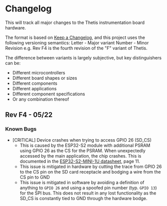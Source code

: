 # Changelog

This will track all major changes to the Thetis instrumentation board hardware.

The format is based on [Keep a Changelog](https://keepachangelog.com/en/1.0.0/),
and this project uses the following versioning semantics:
  Letter - Major variant
  Number - Minor Revision
  e.g. Rev F4 is the fourth revision of the "F" variant of Thetis.
  
The difference between variants is largely subjective, but key distinguishers can be:
- Different microcontrollers
- Different board shapes or sizes
- Different components
- Different applications
- Different component specifications
- Or any combination thereof

<!-- 
Release sections
### Known Bugs
### Added
### Changed
### Fixed
### Deprecated
### Removed
### Security 
-->

## Rev F4 - 05/22

### Known Bugs
- [CRITICAL] Device crashes when trying to access GPIO 26 (SD_CS)
    - This is caused by the ESP32-S2 module with additional PSRAM using GPIO 26 as the CS for the PSRAM. 
      When unexpectedly accessed by the main application, the chip crashes.
      This is documented in the [ESP32-S2-MINI-1U datasheet](https://www.espressif.com/sites/default/files/documentation/esp32-s2-mini-1_esp32-s2-mini-1u_datasheet_en.pdf), page 11.
    - This issue is mitigated in hardware by cutting the trace from GPIO 26 to the CS pin on the SD card receptacle and bodging a wire from the CS pin to GND
    - This issue is mitigated in software by avoiding a definition of anything to `GPIO 26` and using a spoofed pin number (typ. `GPIO 13`) for the SPI bus.
      This does not result in any lost functionality as the SD_CS is constantly tied to GND through the hardware bodge.
